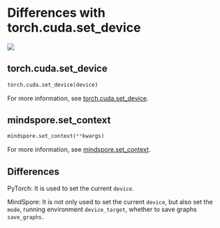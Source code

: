 # Differences with torch.cuda.set_device

<a href="https://gitee.com/mindspore/docs/blob/master/docs/mindspore/source_en/note/api_mapping/pytorch_diff/set_context.md" target="_blank"><img src="https://mindspore-website.obs.cn-north-4.myhuaweicloud.com/website-images/master/resource/_static/logo_source_en.png"></a>

## torch.cuda.set_device

```python
torch.cuda.set_device(device)
```

For more information, see [torch.cuda.set_device](https://pytorch.org/docs/1.5.0/cuda.html#torch.cuda.set_device).

## mindspore.set_context

```python
mindspore.set_context(**kwargs)
```

For more information, see [mindspore.set_context](https://mindspore.cn/docs/en/master/api_python/mindspore/mindspore.set_context.html#mindspore.set_context).

## Differences

PyTorch: It is used to set the current `device`.

MindSpore: It is not only used to set the current `device`, but also set the `mode`, running environment `device_target`, whether to save graphs `save_graphs`.
